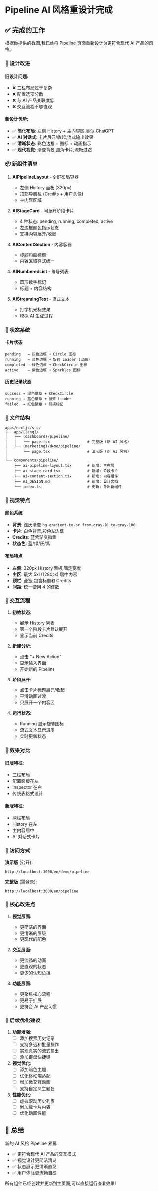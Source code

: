 # Pipeline AI 风格重设计完成

## ✅ 完成的工作

根据你提供的截图,我已经将 Pipeline 页面重新设计为更符合现代 AI 产品的风格。

### 🎨 设计改进

#### 旧设计问题:
- ❌ 三栏布局过于复杂
- ❌ 配置选项分散
- ❌ 与 AI 产品关联度低
- ❌ 交互流程不够直观

#### 新设计优势:
- ✅ **简化布局**: 左侧 History + 主内容区,类似 ChatGPT
- ✅ **AI 对话式**: 卡片展开/收起,流式输出效果
- ✅ **清晰状态**: 彩色边框 + 图标 + 动画指示
- ✅ **现代视觉**: 渐变背景,圆角卡片,流畅过渡

### 📦 新组件清单

1. **AIPipelineLayout** - 全屏布局容器
   - 左侧 History 面板 (320px)
   - 顶部导航栏 (Credits + 用户头像)
   - 主内容区域

2. **AIStageCard** - 可展开阶段卡片
   - 4 种状态: pending, running, completed, active
   - 左边框颜色指示状态
   - 支持内容展开/收起

3. **AIContentSection** - 内容容器
   - 标题和副标题
   - 内容区域样式统一

4. **AINumberedList** - 编号列表
   - 圆形数字标记
   - 标题 + 内容结构

5. **AIStreamingText** - 流式文本
   - 打字机光标效果
   - 模拟 AI 生成过程

### 🎯 状态系统

#### 卡片状态
```
pending   → 灰色边框 + Circle 图标
running   → 蓝色边框 + 旋转 Loader (动画)
completed → 绿色边框 + CheckCircle 图标
active    → 紫色边框 + Sparkles 图标
```

#### 历史记录状态
```
success → 绿色徽章 + CheckCircle
running → 蓝色徽章 + 旋转 Loader
failed  → 红色徽章 + 错误标记
```

### 📁 文件结构

```
apps/nextjs/src/
├── app/[lang]/
│   ├── (dashboard)/pipeline/
│   │   └── page.tsx                 # 完整版 (新 AI 风格)
│   └── (marketing)/demo/pipeline/
│       └── page.tsx                 # 演示版 (新 AI 风格)
│
└── components/pipeline/
    ├── ai-pipeline-layout.tsx       # 新增: 主布局
    ├── ai-stage-card.tsx            # 新增: 阶段卡片
    ├── ai-content-section.tsx       # 新增: 内容组件
    ├── AI_DESIGN.md                 # 新增: 设计文档
    └── index.ts                     # 更新: 导出新组件
```

### 🎨 视觉特点

#### 颜色系统
- **背景**: 浅灰渐变 `bg-gradient-to-br from-gray-50 to-gray-100`
- **卡片**: 白色背景,彩色左边框
- **Credits**: 蓝紫渐变徽章
- **状态色**: 蓝/绿/灰/紫

#### 布局特点
- **左侧**: 320px History 面板,固定宽度
- **主区**: 最大 5xl (1280px) 居中内容
- **顶栏**: 全宽,包含标题和 Credits
- **间距**: 统一使用 4 的倍数

### 🔄 交互流程

1. **初始状态**:
   - 展示 History 列表
   - 第一个阶段卡片默认展开
   - 显示当前 Credits

2. **新建分析**:
   - 点击 "+ New Action"
   - 显示输入界面
   - 开始新的 Pipeline

3. **阶段展开**:
   - 点击卡片标题展开/收起
   - 平滑动画过渡
   - 只展开一个内容区

4. **运行状态**:
   - Running 显示旋转图标
   - 流式文本显示进度
   - 实时更新状态

### 📸 效果对比

#### 旧版特征:
- 三栏布局
- 配置面板在左
- Inspector 在右
- 传统表格式设计

#### 新版特征:
- 两栏布局
- History 在左
- 主内容居中
- AI 对话式卡片

### 🚀 访问方式

**演示版** (公开):
```
http://localhost:3000/en/demo/pipeline
```

**完整版** (需登录):
```
http://localhost:3000/en/pipeline
```

### 🎯 核心改进点

1. **视觉层面**:
   - 更简洁的界面
   - 更清晰的层级
   - 更现代的配色

2. **交互层面**:
   - 更流畅的动画
   - 更直观的状态
   - 更少的认知负担

3. **功能层面**:
   - 更聚焦核心流程
   - 更易于扩展
   - 更符合 AI 产品习惯

### 📝 后续优化建议

1. **功能增强**:
   - [ ] 添加搜索历史记录
   - [ ] 支持多选和批量操作
   - [ ] 实现真实的流式输出
   - [ ] 添加键盘快捷键

2. **视觉优化**:
   - [ ] 添加暗色主题
   - [ ] 优化移动端适配
   - [ ] 增加微交互动画
   - [ ] 支持自定义主题色

3. **性能优化**:
   - [ ] 虚拟滚动历史列表
   - [ ] 懒加载卡片内容
   - [ ] 优化动画性能

## 🎉 总结

新的 AI 风格 Pipeline 界面:
- ✅ 更符合现代 AI 产品的交互模式
- ✅ 视觉设计更简洁清爽
- ✅ 状态展示更清晰直观
- ✅ 用户体验更流畅自然

所有组件已经创建并更新到主页面,可以直接运行查看效果!
